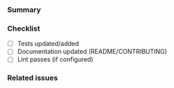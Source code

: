 <!-- Describe the changes in this PR and why they are needed -->

### Summary

### Checklist
- [ ] Tests updated/added
- [ ] Documentation updated (README/CONTRIBUTING)
- [ ] Lint passes (if configured)

### Related issues
